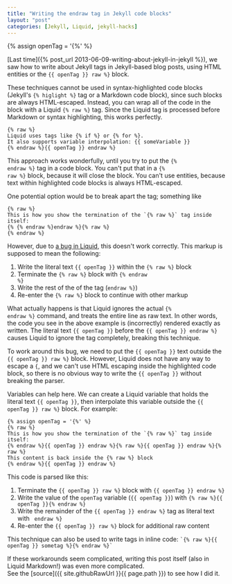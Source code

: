 ```yaml
---
title: "Writing the endraw tag in Jekyll code blocks"
layout: "post"
categories: [Jekyll, Liquid, jekyll-hacks]
---
```


{% assign openTag = '{%' %}

[Last time]({% post_url 2013-06-09-writing-about-jekyll-in-jekyll %}), we saw how to write about Jekyll tags in Jekyll-based blog posts, using HTML entities or the `{{ openTag }} raw %}` block.  

These techniques cannot be used in syntax-highlighted code blocks (Jekyll's <code>&#123;% higlight %}</code> tag or a Markdown code block), since such blocks are always HTML-escaped.  Instead, you can wrap all of the code in the block with a Liquid <code>&#123;% raw %}</code> tag.  Since the Liquid tag is processed before Markdown or syntax highlighting, this works perfectly.

```liquid {% raw %}
{% raw %}
Liquid uses tags like {% if %} or {% for %}.
It also supports variable interpolation: {{ someVariable }}
{% endraw %}{{ openTag }} endraw %}
```

This approach works wonderfully, until you try to put the <code>&#123;% endraw %}</code> tag in a code block.  You can't put that in a <code>&#123;% raw %}</code> block, because it will close the block.  You can't use entities, because text within highlighted code blocks is always HTML-escaped.  

One potential option would be to break apart the tag; something like

```liquid {% raw %}
{% raw %}
This is how you show the termination of the `{% raw %}` tag inside itself: 
{% {% endraw %}endraw %}{% raw %}
{% endraw %}
```

However, due to [a bug in Liquid](https://github.com/Shopify/liquid/issues/204), this doesn't work correctly.  This markup is supposed to mean the following:

 1. Write the literal text `{{ openTag }}` within the <code>&#123;% raw %}</code> block
 1. Terminate the <code>&#123;% raw %}</code> block with <code>&#123;% endraw %}</code>
 1. Write the rest of the of the tag (`endraw %}`)
 1. Re-enter the  <code>&#123;% raw %}</code> block to continue with other markup

What actually happens is that Liquid ignores the actual <code>&#123;% endraw %}</code> command, and treats the entire line as raw text.  In other words, the code you see in the above example is (incorrectly) rendered exactly as written.  The literal text `{{ openTag }}` before the `{{ openTag }} endraw %}` causes Liquid to ignore the tag completely, breaking this technique.

To work around this bug, we need to put the `{{ openTag }}` text outside the `{{ openTag }} raw %}` block.  However, Liquid does not have any way to escape a `{`, and we can't use HTML escaping inside the highlighted code block, so there is no obvious way to write the `{{ openTag }}`  without breaking the parser.

Variables can help here.  We can create a Liquid variable that holds the literal text `{{ openTag }}`, then interpolate this variable outside the `{{ openTag }} raw %}` block.
For example:

```liquid {% raw %}
{% assign openTag = '{%' %}
{% raw %}
This is how you show the termination of the `{% raw %}` tag inside itself: 
{% endraw %}{{ openTag }} endraw %}{% raw %}{{ openTag }} endraw %}{% raw %}
This content is back inside the {% raw %} block
{% endraw %}{{ openTag }} endraw %}
```

This code is parsed like this:
 
 1. Terminate the `{{ openTag }} raw %}` block with `{{ openTag }} endraw %}`
 2. Write the value of the `openTag` variable (`{{ openTag }}`) with `{% raw %}{{ openTag }}{% endraw %}`
 3. Write the remainder of the `{{ openTag }} endraw %}` tag as literal text with <code>&nbsp;endraw %}</code>
 4. Re-enter the `{{ openTag }} raw %}` block for additional raw content

This technique can also be used to write tags in inline code: <code>&#96;{% raw %}{{ openTag }} sometag %}{% endraw  %}&#96;</code>

If these workarounds seem complicated, writing this post itself (also in Liquid Markdown!) was even more complicated.  
See the [source]({{ site.githubRawUrl }}{{ page.path }}) to see how I did it.